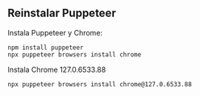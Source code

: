 ## Reinstalar Puppeteer
Instala Puppeteer y Chrome:

```
npm install puppeteer
npx puppeteer browsers install chrome
```

Instala Chrome 127.0.6533.88

```
npx puppeteer browsers install chrome@127.0.6533.88
```

